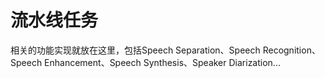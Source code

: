 # 流水线任务
相关的功能实现就放在这里，包括Speech Separation、Speech Recognition、Speech Enhancement、Speech Synthesis、Speaker Diarization... 